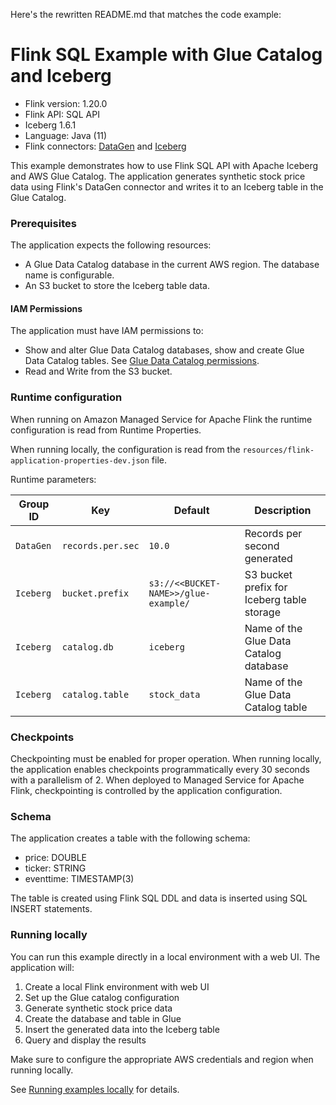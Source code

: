 Here's the rewritten README.md that matches the code example:

# Flink SQL Example with Glue Catalog and Iceberg

* Flink version: 1.20.0
* Flink API: SQL API
* Iceberg 1.6.1
* Language: Java (11)
* Flink connectors: [DataGen](https://nightlies.apache.org/flink/flink-docs-release-1.20/docs/connectors/datastream/datagen/)
  and [Iceberg](https://iceberg.apache.org/docs/latest/flink/)

This example demonstrates how to use Flink SQL API with Apache Iceberg and AWS Glue Catalog. The application generates synthetic stock price data using Flink's DataGen connector and writes it to an Iceberg table in the Glue Catalog.

### Prerequisites

The application expects the following resources:
* A Glue Data Catalog database in the current AWS region. The database name is configurable.
* An S3 bucket to store the Iceberg table data.

#### IAM Permissions

The application must have IAM permissions to:
* Show and alter Glue Data Catalog databases, show and create Glue Data Catalog tables.
  See [Glue Data Catalog permissions](https://docs.aws.amazon.com/athena/latest/ug/fine-grained-access-to-glue-resources.html).
* Read and Write from the S3 bucket.

### Runtime configuration

When running on Amazon Managed Service for Apache Flink the runtime configuration is read from Runtime Properties.

When running locally, the configuration is read from the
`resources/flink-application-properties-dev.json` file.

Runtime parameters:

| Group ID  | Key             | Default                              | Description                                    |
|-----------|-----------------|--------------------------------------|------------------------------------------------|
| `DataGen` | `records.per.sec` | `10.0`                               | Records per second generated                   |
| `Iceberg` | `bucket.prefix`   | `s3://<<BUCKET-NAME>>/glue-example/` | S3 bucket prefix for Iceberg table storage    |
| `Iceberg` | `catalog.db`      | `iceberg`                            | Name of the Glue Data Catalog database         |
| `Iceberg` | `catalog.table`   | `stock_data`                         | Name of the Glue Data Catalog table           |

### Checkpoints

Checkpointing must be enabled for proper operation. When running locally, the application enables checkpoints programmatically every 30 seconds with a parallelism of 2. When deployed to Managed Service for Apache Flink, checkpointing is controlled by the application configuration.

### Schema

The application creates a table with the following schema:
- price: DOUBLE
- ticker: STRING
- eventtime: TIMESTAMP(3)

The table is created using Flink SQL DDL and data is inserted using SQL INSERT statements.

### Running locally

You can run this example directly in a local environment with a web UI. The application will:
1. Create a local Flink environment with web UI
2. Set up the Glue catalog configuration
3. Generate synthetic stock price data
4. Create the database and table in Glue
5. Insert the generated data into the Iceberg table
6. Query and display the results

Make sure to configure the appropriate AWS credentials and region when running locally.

See [Running examples locally](../../running-examples-locally.md) for details.
